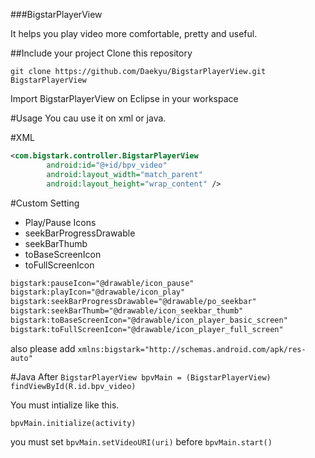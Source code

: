 ###BigstarPlayerView

It helps you play video more comfortable, pretty and useful.


##Include your project
Clone this repository

`git clone https://github.com/Daekyu/BigstarPlayerView.git BigstarPlayerView`

Import BigstarPlayerView on Eclipse in your workspace


#Usage
You cau use it on xml or java.


#XML
```xml
<com.bigstark.controller.BigstarPlayerView
        android:id="@+id/bpv_video"
        android:layout_width="match_parent"
        android:layout_height="wrap_content" />
```

#Custom Setting
- Play/Pause Icons
- seekBarProgressDrawable
- seekBarThumb
- toBaseScreenIcon
- toFullScreenIcon

```xml
bigstark:pauseIcon="@drawable/icon_pause"
bigstark:playIcon="@drawable/icon_play"
bigstark:seekBarProgressDrawable="@drawable/po_seekbar"
bigstark:seekBarThumb="@drawable/icon_seekbar_thumb"
bigstark:toBaseScreenIcon="@drawable/icon_player_basic_screen"
bigstark:toFullScreenIcon="@drawable/icon_player_full_screen"
```

also please add `xmlns:bigstark="http://schemas.android.com/apk/res-auto"`


#Java
After `BigstarPlayerView bpvMain = (BigstarPlayerView) findViewById(R.id.bpv_video)`

You must intialize like this.

``bpvMain.initialize(activity)``

you must set `bpvMain.setVideoURI(uri)` before `bpvMain.start()`



